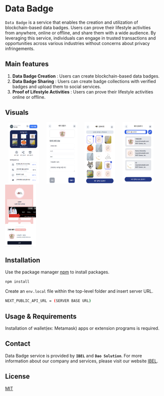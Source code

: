 # Data Badge
`Data Badge` is a service that enables the creation and utilization of blockchain-based data badges. Users can prove their lifestyle activities from anywhere, online or offline, and share them with a wide audience. By leveraging this service, individuals can engage in trusted transactions and opportunities across various industries without concerns about privacy infringements.

## Main features
1. **Data Badge Creation** : Users can create blockchain-based data badges.
2. **Data Badge Sharing** : Users can create badge collections with verified badges and upload them to social services.
3. **Proof of Lifestyle Activities** : Users can prove their lifestyle activities online or offline.

## Visuals
<p>
    <img src="./public/guide/home.png" width="100" height="200" hspace="10" >
    <img src="./public/guide/issue.png"  width="100" height="200" hspace="10" >
    <img src="./public/guide/share.png" width="100" height="200" hspace="10" >
    <img src="./public/guide/collectionName.png" width="100" height="200" hspace="10" >
    <img src="./public/guide/showpage.png" width="100" height="200">
</p>

## Installation 

Use the package manager [npm](https://www.npmjs.com/package/npm) to install packages.

```bash
npm install
```
Create an `env.local` file within the top-level folder and insert server URL.
```bash
NEXT_PUBLIC_API_URL = (SERVER BASE URL)
```

## Usage & Requirements
Installation of wallet(ex: Metamask) apps or extension programs is required.

## Contact

Data Badge service is provided by **`IBEL`** and **`Dao Solution`**. For more information about our company and services, please visit our website [IBEL](https://ibel.korea.ac.kr/).


## License

[MIT](https://choosealicense.com/licenses/mit/)


